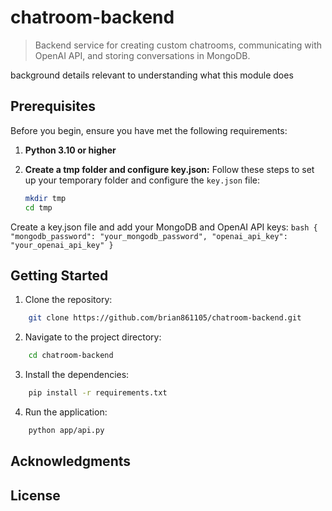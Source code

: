 # chatroom-backend

> Backend service for creating custom chatrooms, communicating with OpenAI API, and storing conversations in MongoDB.

background details relevant to understanding what this module does

## Prerequisites

Before you begin, ensure you have met the following requirements:

1. **Python 3.10 or higher**
2. **Create a tmp folder and configure key.json:** Follow these steps to set up your temporary folder and configure the `key.json` file:

   ```bash
   mkdir tmp
   cd tmp
   ```
Create a key.json file and add your MongoDB and OpenAI API keys:
    ```bash
    {
    "mongodb_password": "your_mongodb_password",
    "openai_api_key": "your_openai_api_key"
    }
    ```

## Getting Started
1. Clone the repository:
```bash
    git clone https://github.com/brian861105/chatroom-backend.git
```
2. Navigate to the project directory:
```bash
    cd chatroom-backend
```
3. Install the dependencies:
```bash
    pip install -r requirements.txt
```
4. Run the application:
``` bash
    python app/api.py
```
## Acknowledgments

## License
